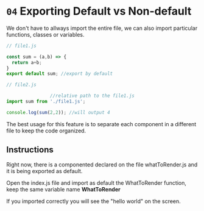 # `04` Exporting Default vs Non-default

We don't have to allways import the entire file, we can also import particular functions, classes or variables.

```js
// file1.js

const sum = (a,b) => {
  return a+b;
}
export default sum; //export by default
```

```js
// file2.js

                //relative path to the file1.js
import sum from './file1.js';

console.log(sum(2,2)); //will output 4
```

The best usage for this feature is to separate each component in a different file to keep the code organized.

## Instructions

Right now, there is a componented declared on the file whatToRender.js and it is being exported as default.

Open the index.js file and import as default the WhatToRender function, keep the same variable name __WhatToRender__

If you imported correctly you will see the "hello world" on the screen.